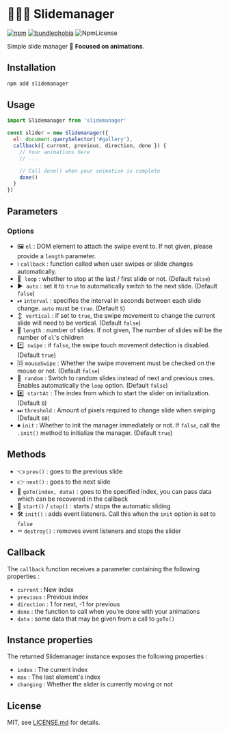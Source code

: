 # 👨🏼‍🔧 Slidemanager
[![npm](https://img.shields.io/npm/v/slidemanager.svg)](https://www.npmjs.com/package/slidemanager)
[![bundlephobia](https://img.shields.io/bundlephobia/minzip/slidemanager?label=bundle%20size)](https://bundlephobia.com/result?p=slidemanager)
![NpmLicense](https://img.shields.io/npm/l/slidemanager.svg)

Simple slide manager 💫 **Focused on animations**.

## Installation
```bash
npm add slidemanager
```

## Usage
```javascript
import Slidemanager from 'slidemanager'

const slider = new Slidemanager({
  el: document.querySelector('#gallery'),
  callback({ current, previous, direction, done }) {
    // Your animations here
    // ...

    // Call done() when your animation is complete
    done()
  }
})
```

## Parameters
### Options
- 🖼  `el` : DOM element to attach the swipe event to. If not given, please provide a `length` parameter.
- ℹ️  `callback` : function called when user swipes or slide changes automatically.
- 🔄  `loop` : whether to stop at the last / first slide or not. (Default `false`)
- ▶️  `auto` : set it to `true` to automatically switch to the next slide. (Default `false`)
- ⏯  `interval` : specifies the interval in seconds between each slide change. `auto` must be `true`. (Default `5`)
- ↕️  `vertical` : if set to `true`, the swipe movement to change the current slide will need to be vertical. (Default `false`)
- 🔢  `length` : number of slides. If not given, The number of slides will be the number of `el`'s children
- *️⃣  `swipe` : if `false`, the swipe touch movement detection is disabled. (Default `true`)
- 🈁  `mouseSwipe` : Whether the swipe movement must be checked on the mouse or not. (Default `false`)
- 🔀  `random` : Switch to random slides instead of next and previous ones. Enables automatically the `loop` option. (Default `false`)
- #️⃣  `startAt` : The index from which to start the slider on initialization. (Default `0`)
- ⏭  `threshold` : Amount of pixels required to change slide when swiping (Default `60`)
- ⏺  `init` : Whether to init the manager immediately or not. If `false`, call the `.init()` method to initialize the manager. (Default `true`)

## Methods
- 👈  `prev()` : goes to the previous slide
- 👉  `next()` : goes to the next slide
- 🚗  `goTo(index, data)` : goes to the specified index, you can pass data which can be recovered in the callback
- 🚦  `start()` / `stop()` : starts / stops the automatic sliding
- 🛠  `init()` : adds event listeners. Call this when the `init` option is set to `false`
- ⚰️  `destroy()` : removes event listeners and stops the slider

## Callback
The `callback` function receives a parameter containing the following properties :

- `current` : New index
- `previous` : Previous index
- `direction` : 1 for next, -1 for previous
- `done` : the function to call when you're done with your animations
- `data` : some data that may be given from a call to `goTo()`

## Instance properties
The returned Slidemanager instance exposes the following properties :
- `index` : The current index
- `max` : The last element's index
- `changing` : Whether the slider is currently moving or not

## License

MIT, see [LICENSE.md](https://github.com/thiervoj/SlideManager/blob/master/LICENSE.md) for details.
